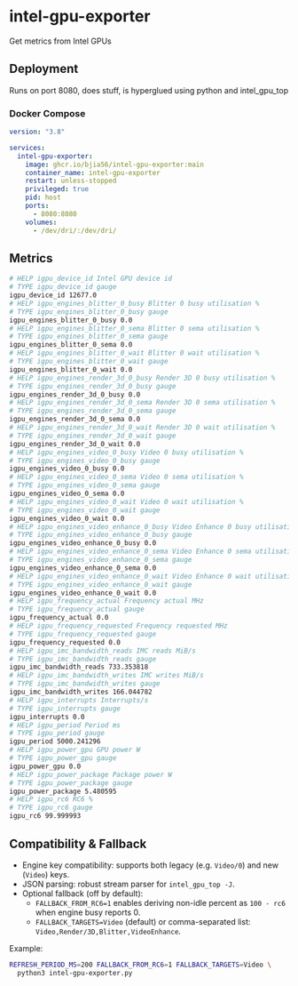 # intel-gpu-exporter

Get metrics from Intel GPUs

## Deployment

Runs on port 8080, does stuff, is hyperglued using python and intel_gpu_top

### Docker Compose

```yaml
version: "3.8"

services:
  intel-gpu-exporter:
    image: ghcr.io/bjia56/intel-gpu-exporter:main
    container_name: intel-gpu-exporter
    restart: unless-stopped
    privileged: true
    pid: host
    ports:
      - 8080:8080
    volumes:
      - /dev/dri/:/dev/dri/
```

## Metrics

```bash
# HELP igpu_device_id Intel GPU device id
# TYPE igpu_device_id gauge
igpu_device_id 12677.0
# HELP igpu_engines_blitter_0_busy Blitter 0 busy utilisation %
# TYPE igpu_engines_blitter_0_busy gauge
igpu_engines_blitter_0_busy 0.0
# HELP igpu_engines_blitter_0_sema Blitter 0 sema utilisation %
# TYPE igpu_engines_blitter_0_sema gauge
igpu_engines_blitter_0_sema 0.0
# HELP igpu_engines_blitter_0_wait Blitter 0 wait utilisation %
# TYPE igpu_engines_blitter_0_wait gauge
igpu_engines_blitter_0_wait 0.0
# HELP igpu_engines_render_3d_0_busy Render 3D 0 busy utilisation %
# TYPE igpu_engines_render_3d_0_busy gauge
igpu_engines_render_3d_0_busy 0.0
# HELP igpu_engines_render_3d_0_sema Render 3D 0 sema utilisation %
# TYPE igpu_engines_render_3d_0_sema gauge
igpu_engines_render_3d_0_sema 0.0
# HELP igpu_engines_render_3d_0_wait Render 3D 0 wait utilisation %
# TYPE igpu_engines_render_3d_0_wait gauge
igpu_engines_render_3d_0_wait 0.0
# HELP igpu_engines_video_0_busy Video 0 busy utilisation %
# TYPE igpu_engines_video_0_busy gauge
igpu_engines_video_0_busy 0.0
# HELP igpu_engines_video_0_sema Video 0 sema utilisation %
# TYPE igpu_engines_video_0_sema gauge
igpu_engines_video_0_sema 0.0
# HELP igpu_engines_video_0_wait Video 0 wait utilisation %
# TYPE igpu_engines_video_0_wait gauge
igpu_engines_video_0_wait 0.0
# HELP igpu_engines_video_enhance_0_busy Video Enhance 0 busy utilisation %
# TYPE igpu_engines_video_enhance_0_busy gauge
igpu_engines_video_enhance_0_busy 0.0
# HELP igpu_engines_video_enhance_0_sema Video Enhance 0 sema utilisation %
# TYPE igpu_engines_video_enhance_0_sema gauge
igpu_engines_video_enhance_0_sema 0.0
# HELP igpu_engines_video_enhance_0_wait Video Enhance 0 wait utilisation %
# TYPE igpu_engines_video_enhance_0_wait gauge
igpu_engines_video_enhance_0_wait 0.0
# HELP igpu_frequency_actual Frequency actual MHz
# TYPE igpu_frequency_actual gauge
igpu_frequency_actual 0.0
# HELP igpu_frequency_requested Frequency requested MHz
# TYPE igpu_frequency_requested gauge
igpu_frequency_requested 0.0
# HELP igpu_imc_bandwidth_reads IMC reads MiB/s
# TYPE igpu_imc_bandwidth_reads gauge
igpu_imc_bandwidth_reads 733.353818
# HELP igpu_imc_bandwidth_writes IMC writes MiB/s
# TYPE igpu_imc_bandwidth_writes gauge
igpu_imc_bandwidth_writes 166.044782
# HELP igpu_interrupts Interrupts/s
# TYPE igpu_interrupts gauge
igpu_interrupts 0.0
# HELP igpu_period Period ms
# TYPE igpu_period gauge
igpu_period 5000.241296
# HELP igpu_power_gpu GPU power W
# TYPE igpu_power_gpu gauge
igpu_power_gpu 0.0
# HELP igpu_power_package Package power W
# TYPE igpu_power_package gauge
igpu_power_package 5.480595
# HELP igpu_rc6 RC6 %
# TYPE igpu_rc6 gauge
igpu_rc6 99.999993
```


## Compatibility & Fallback

- Engine key compatibility: supports both legacy (e.g. `Video/0`) and new (`Video`) keys.
- JSON parsing: robust stream parser for `intel_gpu_top -J`.
- Optional fallback (off by default):
  - `FALLBACK_FROM_RC6=1` enables deriving non-idle percent as `100 - rc6` when engine busy reports 0.
  - `FALLBACK_TARGETS=Video` (default) or comma-separated list: `Video,Render/3D,Blitter,VideoEnhance`.

Example:

```bash
REFRESH_PERIOD_MS=200 FALLBACK_FROM_RC6=1 FALLBACK_TARGETS=Video \
  python3 intel-gpu-exporter.py
```
